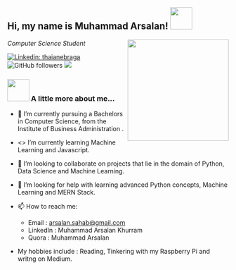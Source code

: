 

<h2>Hi, my name is Muhammad Arsalan! <img src="https://media.giphy.com/media/12oufCB0MyZ1Go/giphy.gif" width="50"></h2>
<img align='right' src="https://media.giphy.com/media/M9gbBd9nbDrOTu1Mqx/giphy.gif" width="230">
<p><em>Computer Science Student <a href="http://www.iba.edu.pk”>Institute of Business Administration</a><img src="https://media.giphy.com/media/WUlplcMpOCEmTGBtBW/giphy.gif" width="30"> 
</em></p>


[![Linkedin: thaianebraga](https://img.shields.io/badge/-arsalan-blue?style=flat-square&logo=Linkedin&logoColor=white&link=https://www.linkedin.com/pk/muhammad-arsalan-khurram/)](https://www.linkedin.com/pk/muhammad-arsalan-khurram/)
![GitHub followers](https://img.shields.io/github/followers/ArsalanSahab?label=Follow&style=social)
![](https://visitor-badge.glitch.me/badge?page_id=ArsalanSahab.ArsalanSahab)

### <img src="https://media.giphy.com/media/VgCDAzcKvsR6OM0uWg/giphy.gif" width="50"> A little more about me...  

- 🔭 I’m currently pursuing a Bachelors in Computer Science, from the Institute of Business Administration .
- <\> I’m currently learning Machine Learning and Javascript.
- 👯 I’m looking to collaborate on projects that lie in the domain of Python, Data Science and Machine Learning.
- 🤔 I’m looking for help with learning advanced Python concepts, Machine Learning and MERN Stack.
- 📫 How to reach me: 

   * Email : arsalan.sahab@gmail.com
   * LinkedIn : Muhammad Arsalan Khurram
   * Quora : Muhammad Arsalan
- My hobbies include : Reading, Tinkering with my Raspberry Pi and writng on Medium.
